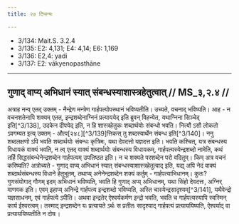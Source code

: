```yaml
---
title: २७ टिप्पन्यः

---
```

- 3/134: Mait.S. 3.2.4
- 3/135: E2: 4,131; E4: 4,14; E6: 1,169
- 3/136: E2,4: yadi
- 3/137: E2: vākyenopasthāne

____________________________________________


## गुणाद् वाप्य् अभिधानं स्यात् संबन्धस्याशास्त्रहेतुत्वात् // MS_३,२.४ //

अत्राह नन्व् एतद् उक्तम् - नैन्द्रेण मन्त्रेण गार्हपत्योपस्थानं भविष्यतीति। उच्यते, वचनाद् भविष्यति। आह - न वचनशतेनापि शक्यम् एतत्, इन्द्रशब्देनाग्निनं प्रत्याययेद् इति ब्रुवन् विहन्येत, यथाग्निना सिञ्चेद् इति[^3/138], उदकेन दीपयेद् इति, न हि शास्त्रहेतुकः शब्दार्थयोः संबन्धो भवति। नित्यौ ऽसौ लोकतो ऽवगम्यत इत्य् उक्तम् - औत्प[२४८][^3/139]त्तिकस् तु शब्दस्यार्थेन संबन्ध इति[^3/140]। ननु शब्दलक्षणो ऽपि भवति शब्दार्थयोः संबन्धः कृत्रिमः, यथा देवदत्तो यज्ञदत्त इति। भवति कश्चित्, यत्र संबन्धस्य विधायकं वाक्यं भवति, न त्व् एतद् वाक्यं शब्दार्थयोः संबन्धस्य विधायकम्, गार्हपत्यस्येन्द्रशब्दो नामेति, कथं तर्हि सिद्धसंबन्धेनेन्द्रशब्देन गार्हपत्यम् उपतिष्ठत इति। न च शक्यते परशब्देन परो वदितुम्। किम् अत्र वचनं करिष्यति?
अत्रोच्यते - गुणाद् वाप्य् अभिधानं स्यात् संबन्धस्याशास्त्रहेतुत्वाद् इति, यद्य् अपि नेदं वाक्यं शब्दार्थसंबन्धस्य विधाने हेतुभूतम्, तथाप्य् अनेनेन्द्रशब्देन शक्यं कर्तुम् - गार्हपत्याभिधानम्। कुतः? गुणसंयोगाद् गौणम् इदम् अभिधानं भविष्यति, भवति हि गुणाद् अप्य् अभिधानम्, यथा सिंहो देवदत्तः, अग्निर् माणवक इति। एवम् इहाप्य् अनिन्द्रे गार्हपत्य इन्द्रशब्दो भविष्यति, अस्ति चास्येन्द्रसादृश्यम्[^3/141], यथैवेन्द्रो यज्ञसाधनम्, एवं गार्हपत्ये ऽपीति। अथवा इन्द्रतेर् ऐश्वर्यकर्मण इन्द्रो भवति, भवति च गार्हपत्यस्यापि स्वस्मिन् कार्य ईश्वरत्वम्। तस्माद् इन्द्रशब्देन यः प्रत्यायते ऽर्थः स प्रतीतः सादृश्याद् गार्हपत्यं प्रत्याययिष्यति, ऐश्वर्याद् वा प्रत्याययिष्यतीति न दोषः।
